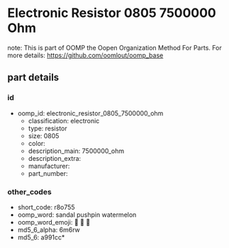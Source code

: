 # Electronic Resistor 0805 7500000 Ohm  

note: This is part of OOMP the Oopen Organization Method For Parts. For more details: https://github.com/oomlout/oomp_base

##  part details





### id
* oomp_id: electronic_resistor_0805_7500000_ohm
  * classification: electronic
  * type: resistor
  * size: 0805
  * color: 
  * description_main: 7500000_ohm
  * description_extra: 
  * manufacturer: 
  * part_number: 

### other_codes
* short_code: r8o755
* oomp_word: sandal pushpin watermelon
* oomp_word_emoji: :sandal: :pushpin: :watermelon:
* md5_6_alpha: 6m6rw
* md5_6: a991cc* 
